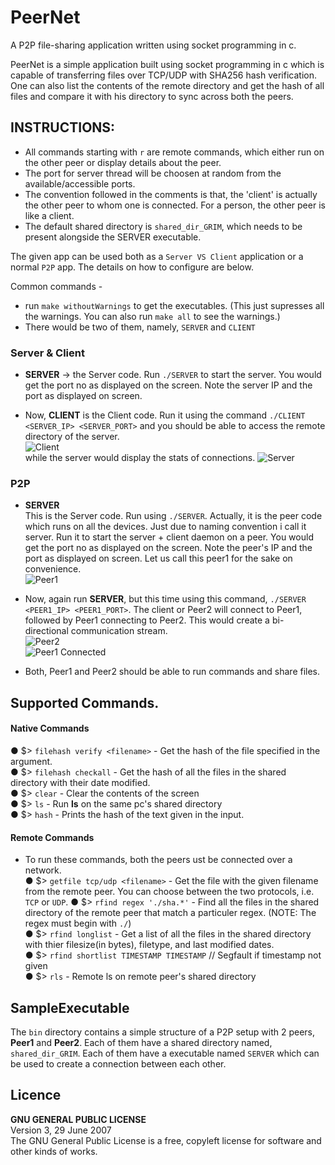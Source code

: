 # PeerNet
A P2P file-sharing application written using socket programming in c.

PeerNet is a simple application built using socket programming in c which is capable of transferring files over TCP/UDP with SHA256 hash verification. One can also list the contents of the remote directory and get the hash of all files and compare it with his directory to sync across both the peers.

## INSTRUCTIONS:
- All commands starting with `r` are remote commands, which either run on the other peer or display details about the peer.  
- The port for server thread will be choosen at random from the available/accessible ports.
- The convention followed in the comments is that, the 'client' is actually the other peer to whom one is connected. For a person, the other peer is like a client.
- The default shared directory is `shared_dir_GRIM`, which needs to be present alongside the SERVER executable.

The given app can be used both as a `Server VS Client` application or a normal `P2P` app.
The details on how to configure are below.

Common commands -
- run `make withoutWarnings` to get the executables. (This just supresses all the warnings. You can also run `make all` to see the warnings.)
- There would be two of them, namely, `SERVER` and `CLIENT`


### Server & Client
- **SERVER** -> the Server code. Run `./SERVER` to start the server. You would get the port no as displayed on the screen. Note the server IP and the port as displayed on screen.  


- Now, **CLIENT** is the Client code.  Run it using the command `./CLIENT <SERVER_IP> <SERVER_PORT>` and you should be able to access the remote directory of the server.  
![Client](http://i.imgur.com/p1J1pNf.png)  
while the server would display the stats of connections. 
![Server](http://i.imgur.com/fZOGPiT.png)

### P2P
- **SERVER**  
This is the Server code. Run using `./SERVER`. Actually, it is the peer code which runs on all the devices. Just due to naming convention i call it server. Run it to start the server + client daemon on a peer. You would get the port no as displayed on the screen. Note the peer's IP and the port as displayed on screen. Let us call this peer1 for the sake on convenience.  
![Peer1](http://i.imgur.com/oct8aJB.png)

- Now, again run **SERVER**, but this time using this command, `./SERVER <PEER1_IP> <PEER1_PORT>`. The client or Peer2 will connect to Peer1, followed by Peer1 connecting to Peer2. This would create a bi-directional communication stream.  
![Peer2](http://i.imgur.com/1s8JA1J.png)  
![Peer1 Connected](http://i.imgur.com/if7sF9T.png)  

- Both, Peer1 and Peer2 should be able to run commands and share files.


## Supported Commands.  

#### Native Commands
● $> `filehash verify <filename>` - Get the hash of the file specified in the argument.  
● $> `filehash checkall` - Get the hash of all the files in the shared directory with their date modified.  
● $> `clear`  - Clear the contents of the screen  
● $> `ls`    - Run <b>ls</b> on the same pc's shared directory  
● $> `hash` - Prints the hash of the text given in the input.  


#### Remote Commands
- To run these commands, both the peers ust be connected over a network.  
● $> `getfile tcp/udp <filename>` - Get the file with the given filename from the remote peer. You can choose between the two protocols, i.e. `TCP` or `UDP`.
● $> `rfind regex './sha.*'`  -  Find all the files in the shared directory of the remote peer that match a particuler regex. (NOTE: The regex must begin with `./`)  
● $> `rfind longlist` - Get a list of all the files in the shared directory with thier filesize(in bytes), filetype, and last modified dates.  
● $> `rfind shortlist TIMESTAMP TIMESTAMP`  // Segfault if timestamp not given  
● $> `rls` - Remote ls on remote peer's shared directory  


## SampleExecutable

The `bin` directory contains a simple structure of a P2P setup with 2 peers, **Peer1** and **Peer2**. Each of them have a shared directory named, `shared_dir_GRIM`. Each of them have a executable named `SERVER` which can be used to create a connection between each other.

## Licence
**GNU GENERAL PUBLIC LICENSE**  
Version 3, 29 June 2007  
The GNU General Public License is a free, copyleft license for software and other kinds of works.
